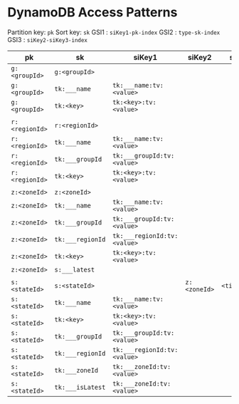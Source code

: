 # DynamoDB Access Patterns

Partition key: `pk`
Sort key: `sk`
GSI1 : `siKey1-pk-index`
GSI2 : `type-sk-index`
GSI3 : `siKey2-siKey3-index`

| pk             | sk               | siKey1                      | siKey2       | siKey3        | name     | key     | value     | id          | type |
|----------------|------------------|-----------------------------|--------------|---------------|----------|---------|-----------|-------------|------|
| `g:<groupId>`  | `g:<groupId>`    |                             |              |               | `<name>` |         |           |             | `g`  |
| `g:<groupId>`  | `tk:___name`     | `tk:___name:tv:<value>`     |              |               |          |         |           |             | `tk` |
| `g:<groupId>`  | `tk:<key>`       | `tk:<key>:tv:<value>`       |              |               |          | `<key>` | `<value>` |             | `tk` |
|                |                  |                             |              |               |          |         |           |             |      |
| `r:<regionId>` | `r:<regionId>`   |                             |              |               | `<name>` |         |           |             | `r`  |
| `r:<regionId>` | `tk:___name`     | `tk:___name:tv:<value>`     |              |               |          |         |           |             | `tk` |
| `r:<regionId>` | `tk:___groupId`  | `tk:___groupId:tv:<value>`  |              |               |          |         |           |             | `tk` |
| `r:<regionId>` | `tk:<key>`       | `tk:<key>:tv:<value>`       |              |               |          | `<key>` | `<value>` |             | `tk` |
|                |                  |                             |              |               |          |         |           |             |      |
| `z:<zoneId>`   | `z:<zoneId>`     |                             |              |               | `<name>` |         |           |             | `z`  |
| `z:<zoneId>`   | `tk:___name`     | `tk:___name:tv:<value>`     |              |               |          |         |           |             | `tk` |
| `z:<zoneId>`   | `tk:___groupId`  | `tk:___groupId:tv:<value>`  |              |               |          |         |           |             | `tk` |
| `z:<zoneId>`   | `tk:___regionId` | `tk:___regionId:tv:<value>` |              |               |          |         |           |             | `tk` |
| `z:<zoneId>`   | `tk:<key>`       | `tk:<key>:tv:<value>`       |              |               |          | `<key>` | `<value>` |             | `tk` |
| `z:<zoneId>`   | `s:___latest`    |                             |              |               |          |         |           | `<stateId>` | `zs` |
|                |                  |                             |              |               |          |         |           |             |      |
| `s:<stateId>`  | `s:<stateId>`    |                             | `z:<zoneId>` | `<timestamp>` | `<name>` |         |           |             | `s`  |
| `s:<stateId>`  | `tk:___name`     | `tk:___name:tv:<value>`     |              |               |          |         |           |             | `tk` |
| `s:<stateId>`  | `tk:<key>`       | `tk:<key>:tv:<value>`       |              |               |          | `<key>` | `<value>` |             | `tk` |
| `s:<stateId>`  | `tk:___groupId`  | `tk:___groupId:tv:<value>`  |              |               |          |         |           |             | `tk` |
| `s:<stateId>`  | `tk:___regionId` | `tk:___regionId:tv:<value>` |              |               |          |         |           |             | `tk` |
| `s:<stateId>`  | `tk:___zoneId`   | `tk:___zoneId:tv:<value>`   |              |               |          |         |           |             | `tk` |
| `s:<stateId>`  | `tk:___isLatest` | `tk:___zoneId:tv:<value>`   |              |               |          |         |           |             | `tk` |
